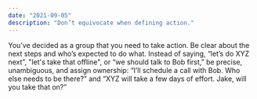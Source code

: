 ```yaml
---
date: "2021-09-05"
description: "Don’t equivocate when defining action."
---
```


You’ve decided as a group that you need to take action. Be clear about the next steps and who’s expected to do what. Instead of saying, “let’s do XYZ next”, "let's take that offline", or “we should talk to Bob first,” be precise, unambiguous, and assign ownership: “I’ll schedule a call with Bob. Who else needs to be there?” and “XYZ will take a few days of effort. Jake, will you take that on?”
